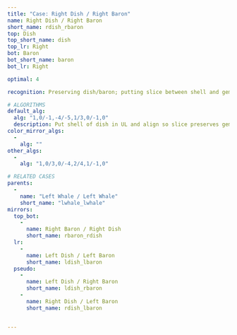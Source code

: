 ```yaml
---
title: "Case: Right Dish / Right Baron"
name: Right Dish / Right Baron
short_name: rdish_rbaron
top: Dish
top_short_name: dish
top_lr: Right
bot: Baron
bot_short_name: baron
bot_lr: Right

optimal: 4

recognition: Preserving dish/baron; putting slice between shell and gem on top and preserving tents on bottom preserves squareshape.

# ALGORITHMS
default_alg:
  alg: "1,0/-1,-4/-5,1/3,0/-1,0"
  description: Put shell of dish in UL and align so slice preserves gem, swap gem with isolated corner on bottom.
color_mirror_algs:
  -
    alg: ""
other_algs:
  -
    alg: "1,0/3,0/-4,2/4,1/-1,0"

# RELATED CASES
parents:
  -
    name: "Left Whale / Left Whale"
    short_name: "lwhale_lwhale"
mirrors:
  top_bot:
    -
      name: Right Baron / Right Dish
      short_name: rbaron_rdish
  lr:
    -
      name: Left Dish / Left Baron
      short_name: ldish_lbaron
  pseudo:
    -
      name: Left Dish / Right Baron
      short_name: ldish_rbaron
    -
      name: Right Dish / Left Baron
      short_name: rdish_lbaron


---
```


